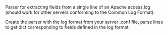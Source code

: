 Parser for extracting fields from a single line of an Apache access.log (should work for other servers conforming to the Common Log Format).

Create the parser with the log format from your server .conf file, parse lines to get dict corresponding to fields defined in the log format.
